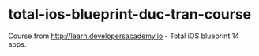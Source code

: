 # total-ios-blueprint-duc-tran-course
Course from http://learn.developersacademy.io - Total iOS blueprint 14 apps.
